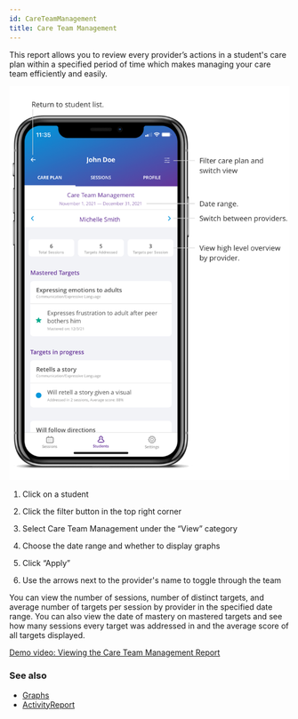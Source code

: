 ```yaml
---
id: CareTeamManagement
title: Care Team Management
---
```

This report allows you to review every provider’s actions in a student's care plan within a specified period of time which makes managing your care team efficiently and easily.   

<img src="/img/CareTeamManagement.png" width="650" />

1. Click on a student 

2. Click the filter button in the top right corner 

3. Select Care Team Management under the “View” category 

4. Choose the date range and whether to display graphs 

5. Click “Apply” 

6. Use the arrows next to the provider's name to toggle through the team 

You can view the number of sessions, number of distinct targets, and average number of targets per session by provider in the specified date range. You can also view the date of mastery on mastered targets and see how many sessions every target was addressed in and the average score of all targets displayed. 

[Demo video: Viewing the Care Team Management Report](https://youtu.be/F_qO3Jz5LI8 "Title")

### See also
- [Graphs](Reports/Graphs.md)
- [ActivityReport](Reports/ActivityReport.md)